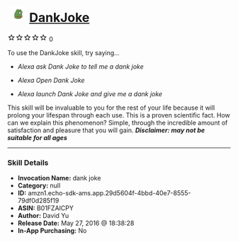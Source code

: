 # &nbsp;<img src="skill_icon" alt="DankJoke icon" width="36"> [DankJoke](http://alexa.amazon.com/#skills/amzn1.echo-sdk-ams.app.29d5604f-4bbd-40e7-8555-79df0d285f19)
![0 stars](../../images/ic_star_border_black_18dp_1x.png)![0 stars](../../images/ic_star_border_black_18dp_1x.png)![0 stars](../../images/ic_star_border_black_18dp_1x.png)![0 stars](../../images/ic_star_border_black_18dp_1x.png)![0 stars](../../images/ic_star_border_black_18dp_1x.png) 0

To use the DankJoke skill, try saying...

* *Alexa ask Dank Joke to tell me a dank joke*

* *Alexa Open Dank Joke*

* *Alexa launch Dank Joke and give me a dank joke*

This skill will be invaluable to you for the rest of your life because it will prolong your lifespan through each use. This is a proven scientific fact. How can we explain this phenomenon? Simple, through the incredible amount of satisfaction and pleasure that you will gain. 
***Disclaimer: may not be suitable for all ages***

***

### Skill Details

* **Invocation Name:** dank joke
* **Category:** null
* **ID:** amzn1.echo-sdk-ams.app.29d5604f-4bbd-40e7-8555-79df0d285f19
* **ASIN:** B01FZAICPY
* **Author:** David Yu
* **Release Date:** May 27, 2016 @ 18:38:28
* **In-App Purchasing:** No
